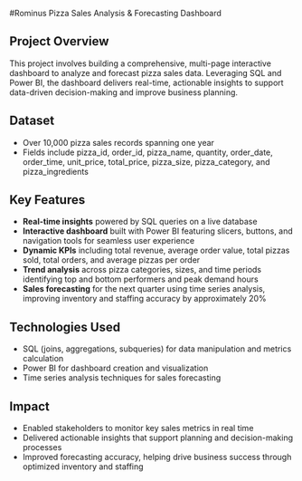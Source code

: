 #Rominus Pizza Sales Analysis & Forecasting Dashboard

## Project Overview

This project involves building a comprehensive, multi-page interactive dashboard to analyze and forecast pizza sales data. Leveraging SQL and Power BI, the dashboard delivers real-time, actionable insights to support data-driven decision-making and improve business planning.

## Dataset

* Over 10,000 pizza sales records spanning one year
* Fields include pizza\_id, order\_id, pizza\_name, quantity, order\_date, order\_time, unit\_price, total\_price, pizza\_size, pizza\_category, and pizza\_ingredients

## Key Features

* **Real-time insights** powered by SQL queries on a live database
* **Interactive dashboard** built with Power BI featuring slicers, buttons, and navigation tools for seamless user experience
* **Dynamic KPIs** including total revenue, average order value, total pizzas sold, total orders, and average pizzas per order
* **Trend analysis** across pizza categories, sizes, and time periods identifying top and bottom performers and peak demand hours
* **Sales forecasting** for the next quarter using time series analysis, improving inventory and staffing accuracy by approximately 20%

## Technologies Used

* SQL (joins, aggregations, subqueries) for data manipulation and metrics calculation
* Power BI for dashboard creation and visualization
* Time series analysis techniques for sales forecasting

## Impact

* Enabled stakeholders to monitor key sales metrics in real time
* Delivered actionable insights that support planning and decision-making processes
* Improved forecasting accuracy, helping drive business success through optimized inventory and staffing

